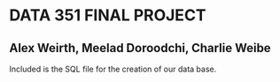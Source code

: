 # DATA 351 FINAL PROJECT
## Alex Weirth, Meelad Doroodchi, Charlie Weibe

Included is the SQL file for the creation of our data base.
